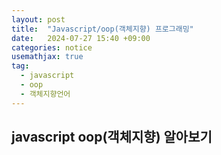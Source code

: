 ```yaml
---
layout: post
title:  "Javascript/oop(객체지향) 프로그래밍"
date:   2024-07-27 15:40 +09:00
categories: notice
usemathjax: true
tag:
  - javascript
  - oop
  - 객체지향언어
---
```


## javascript oop(객체지향) 알아보기

###